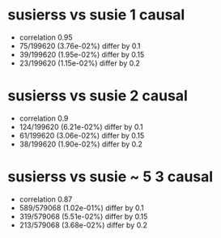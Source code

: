 # susierss vs susie  1 causal

- correlation 0.95
- 75/199620 (3.76e-02%) differ by 0.1
- 39/199620 (1.95e-02%) differ by 0.15
- 23/199620 (1.15e-02%) differ by 0.2


# susierss vs susie  2 causal

- correlation 0.9
- 124/199620 (6.21e-02%) differ by 0.1
- 61/199620 (3.06e-02%) differ by 0.15
- 38/199620 (1.90e-02%) differ by 0.2


# susierss vs susie  ~ 5 3 causal

- correlation 0.87
- 589/579068 (1.02e-01%) differ by 0.1
- 319/579068 (5.51e-02%) differ by 0.15
- 213/579068 (3.68e-02%) differ by 0.2


